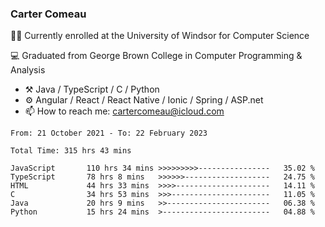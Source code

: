 ### Carter Comeau

🙋‍♂️ Currently enrolled at the University of Windsor for Computer Science

💻 Graduated from George Brown College in Computer Programming & Analysis

- ⚒️ Java / TypeScript / C / Python
- ⚙️ Angular / React / React Native / Ionic / Spring / ASP.net
- 📫 How to reach me: cartercomeau@icloud.com

<!--START_SECTION:waka-->

```text
From: 21 October 2021 - To: 22 February 2023

Total Time: 315 hrs 43 mins

JavaScript       110 hrs 34 mins >>>>>>>>>----------------   35.02 %
TypeScript       78 hrs 8 mins   >>>>>>-------------------   24.75 %
HTML             44 hrs 33 mins  >>>>---------------------   14.11 %
C                34 hrs 53 mins  >>>----------------------   11.05 %
Java             20 hrs 9 mins   >>-----------------------   06.38 %
Python           15 hrs 24 mins  >------------------------   04.88 %
```

<!--END_SECTION:waka-->
